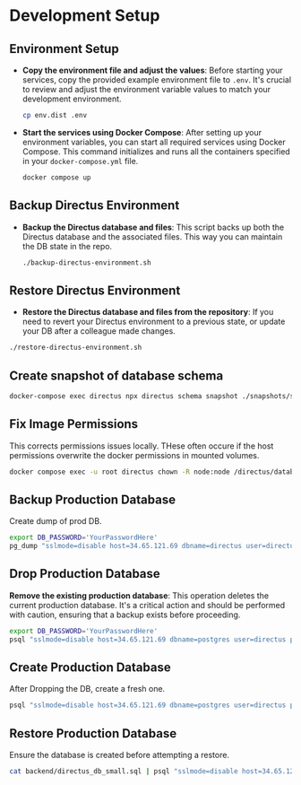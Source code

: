 # Development Setup

## Environment Setup

- **Copy the environment file and adjust the values**: Before starting your services, copy the provided example environment file to `.env`. It's crucial to review and adjust the environment variable values to match your development environment.
  ```bash
  cp env.dist .env
  ```

- **Start the services using Docker Compose**: After setting up your environment variables, you can start all required services using Docker Compose. This command initializes and runs all the containers specified in your `docker-compose.yml` file.
  ```bash
  docker compose up
  ```

## Backup Directus Environment

- **Backup the Directus database and files**: This script  backs up both the Directus database and the associated files. This way you can maintain the DB state in the repo.
  ```bash
  ./backup-directus-environment.sh
  ```

## Restore Directus Environment

- **Restore the Directus database and files from the repository**: If you need to revert your Directus environment to a previous state, or update your DB after a colleague made changes.
```bash
./restore-directus-environment.sh
```

## Create snapshot of database schema
```bash
docker-compose exec directus npx directus schema snapshot ./snapshots/snapshot-latest.yaml
```

## Fix Image Permissions

This corrects permissions issues locally. THese often occure if the host permissions overwrite the docker permissions in mounted volumes.
```bash
docker compose exec -u root directus chown -R node:node /directus/database /directus/extensions /directus/uploads
```

## Backup Production Database

Create dump of prod DB.
```bash
export DB_PASSWORD='YourPasswordHere'
pg_dump "sslmode=disable host=34.65.121.69 dbname=directus user=directus password=$DB_PASSWORD" --no-acl --no-owner -f backend/directus_db_small.sql
```

## Drop Production Database

**Remove the existing production database**: This operation deletes the current production database. It's a critical action and should be performed with caution, ensuring that a backup exists before proceeding.
```bash
export DB_PASSWORD='YourPasswordHere'
psql "sslmode=disable host=34.65.121.69 dbname=postgres user=directus password=$DB_PASSWORD" -c "DROP DATABASE IF EXISTS directus;"
```

## Create Production Database

After Dropping the DB, create a fresh one.
  ```bash
  psql "sslmode=disable host=34.65.121.69 dbname=postgres user=directus password=$DB_PASSWORD" -c "CREATE DATABASE directus;"
  ```

## Restore Production Database

Ensure the database is created before attempting a restore.
```bash
cat backend/directus_db_small.sql | psql "sslmode=disable host=34.65.121.69 dbname=directus user=directus password=$DB_PASSWORD"
```

